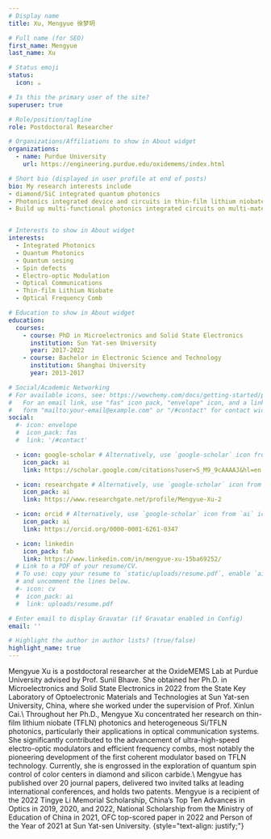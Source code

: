 ```yaml
---
# Display name
title: Xu, Mengyue 徐梦玥

# Full name (for SEO)
first_name: Mengyue
last_name: Xu

# Status emoji
status:
  icon: ☕️

# Is this the primary user of the site?
superuser: true

# Role/position/tagline
role: Postdoctoral Researcher

# Organizations/Affiliations to show in About widget
organizations:
  - name: Purdue University
    url: https://engineering.purdue.edu/oxidemems/index.html

# Short bio (displayed in user profile at end of posts)
bio: My research interests include
- diamond/SiC integrated quantum photonics
- Photonics integrated device and circuits in thin-film lithium niobate and heterogenous platforms
- Build up multi-functional photonics integrated circuits on multi-material platforms


# Interests to show in About widget
interests:
  - Integrated Photonics
  - Quantum Photonics
  - Quantum sesing
  - Spin defects
  - Electro-optic Modulation
  - Optical Communications
  - Thin-film Lithium Niobate
  - Optical Frequency Comb

# Education to show in About widget
education:
  courses:
    - course: PhD in Microelectronics and Solid State Electronics
      institution: Sun Yat-sen University
      year: 2017-2022
    - course: Bachelor in Electronic Science and Technology
      institution: Shanghai University
      year: 2013-2017

# Social/Academic Networking
# For available icons, see: https://wowchemy.com/docs/getting-started/page-builder/#icons
#   For an email link, use "fas" icon pack, "envelope" icon, and a link in the
#   form "mailto:your-email@example.com" or "/#contact" for contact widget.
social:
  #- icon: envelope
  #  icon_pack: fas
  #  link: '/#contact'

  - icon: google-scholar # Alternatively, use `google-scholar` icon from `ai` icon pack
    icon_pack: ai
    link: https://scholar.google.com/citations?user=S_M9_9cAAAAJ&hl=en

  - icon: researchgate # Alternatively, use `google-scholar` icon from `ai` icon pack
    icon_pack: ai
    link: https://www.researchgate.net/profile/Mengyue-Xu-2

  - icon: orcid # Alternatively, use `google-scholar` icon from `ai` icon pack
    icon_pack: ai
    link: https://orcid.org/0000-0001-6261-0347

  - icon: linkedin
    icon_pack: fab
    link: https://www.linkedin.com/in/mengyue-xu-15ba69252/
  # Link to a PDF of your resume/CV.
  # To use: copy your resume to `static/uploads/resume.pdf`, enable `ai` icons in `params.yaml`,
  # and uncomment the lines below.
  #- icon: cv
  #  icon_pack: ai
  #  link: uploads/resume.pdf

# Enter email to display Gravatar (if Gravatar enabled in Config)
email: ''

# Highlight the author in author lists? (true/false)
highlight_name: true
---
```


Mengyue Xu is a postdoctoral researcher at the OxideMEMS Lab at Purdue University advised by Prof. Sunil Bhave. She obtained her Ph.D. in Microelectronics and Solid State Electronics in 2022 from the State Key Laboratory of Optoelectronic Materials and Technologies at Sun Yat-sen University, China, where she worked under the supervision of Prof. Xinlun Cai.\\
Throughout her Ph.D., Mengyue Xu concentrated her research on thin-film lithium niobate (TFLN) photonics and heterogeneous Si/TFLN photonics, particularly their applications in optical communication systems. She significantly contributed to the advancement of ultra-high-speed electro-optic modulators and efficient frequency combs, most notably the pioneering development of the first coherent modulator based on TFLN technology. Currently, she is engrossed in the exploration of quantum spin control of color centers in diamond and silicon carbide.\\
Mengyue has published over 20 journal papers, delivered two invited talks at leading international conferences, and holds two patents. Mengyue is a recipient of the 2022 Tingye Li Memorial Scholarship, China’s Top Ten Advances in Optics in 2019, 2020, and 2022, National Scholarship from the Ministry of Education of China in 2021, OFC top-scored paper in 2022 and Person of the Year of 2021 at Sun Yat-sen University.
{style="text-align: justify;"}
